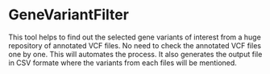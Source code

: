 # GeneVariantFilter
This tool helps to find out the selected gene variants of interest from a huge repository of annotated VCF files. No need to check the annotated VCF files one by one. This will automates the process. It also generates the output file in CSV formate where the variants from each files will be mentioned. 
